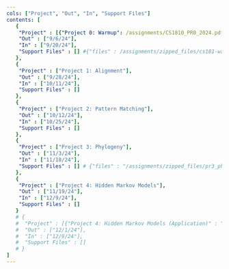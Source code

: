 ```yaml
---
cols: ["Project", "Out", "In", "Support Files"]
contents: [
   {
    "Project" : [{"Project 0: Warmup": /assignments/CS1810_PR0_2024.pdf}],
    "Out" : ["9/6/24"],
    "In" : ["9/20/24"],
    "Support Files" : [] #{"files" : /assignments/zipped_files/cs181-warmup-2024.zip}
   },
   {
    "Project" : ["Project 1: Alignment"],
    "Out" : ["9/28/24"],
    "In" : ["10/11/24"],
    "Support Files" : []
   },
   {
    "Project" : ["Project 2: Pattern Matching"],
    "Out" : ["10/12/24"],
    "In" : ["10/25/24"], 
    "Support Files" : []
   },
   {
    "Project" : ["Project 3: Phylogeny"],
    "Out" : ["11/3/24"],
    "In" : ["11/18/24"],
    "Support Files" : [] # {"files" : "/assignments/zipped_files/pr3_phylogeny.zip"}, {"Basic UPGMA" : "/resources/UPGMA.pptx"}, {"Priority Queue UPGMA" : "/resources/UPGMA_PQ.pptx"}
   },
   {
    "Project" : ["Project 4: Hidden Markov Models"],
    "Out" : ["11/19/24"],
    "In" : ["12/9/24"],
    "Support Files" : []
   }
   # {
   #  "Project" : [{"Project 4: Hidden Markov Models (Application)" : "https://hackmd.io/zCnJIWG4RN6kzsNe5wLUtw?view"}],
   #  "Out" : ["12/1/24"],
   #  "In" : ["12/9/24"],
   #  "Support Files" : []
   # }
]
---
```

<!-- the link format: {"Project 1: Alignment": "https://google.com"} -->